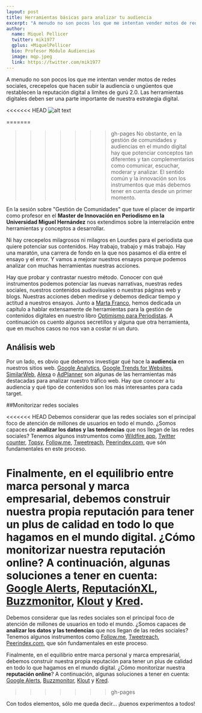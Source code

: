 ```yaml
---
layout: post
title: Herramientas básicas para analizar tu audiencia 
excerpt: "A menudo no son pocos los que me intentan vender motos de redes sociales, crecepelos que hacen subir la audiencia o ungüentos que restablecen la reputación digital a límites de gurú 2.0. Las herramientas digitales deben ser una parte importante de nuestra estrategia digital."
author:
  name: Miquel Pellicer
  twitter: mik1977
  gplus: +MiquelPellicer 
  bio: Profesor Módulo Audiencias
  image: mqp.jpeg
  link: https://twitter.com/mik1977
---
```

A menudo no son pocos los que me intentan vender motos de redes sociales, crecepelos que hacen subir la audiencia o ungüentos que restablecen la reputación digital a límites de gurú 2.0. Las herramientas digitales deben ser una parte importante de nuestra estrategia digital.

<<<<<<< HEAD
![alt text](https://dl.dropboxusercontent.com/u/3578704/Fotos_MIP/unnamed.jpg "Herramientas")

=======
>>>>>>> gh-pages
No obstante, en la gestión de comunidades y audiencias en el mundo digital hay que potenciar conceptos tan diferentes y tan complementarios como comunicar, escuchar, moderar y analizar. El sentido común y la innovación son los instrumentos que más debemos tener en cuenta desde un primer momento.

En la sesión sobre "Gestión de Comunidades" que tuve el placer de impartir como profesor en el **Master de Innovación en Periodismo en la Universidad Miguel Hernández** nos extendimos sobre la interrelación entre herramientas y conceptos a desarrollar.

Ni hay crecepelos milagrosos ni milagros en Lourdes para el periodista que quiere potenciar sus contenidos. Hay trabajo, trabajo y más trabajo. Hay una maratón, una carrera de fondo en la que nos pasamos el día entre el ensayo y el error. Y vamos a mejorar nuestros ensayos porque podemos analizar con muchas herramientas nuestras acciones.

Hay que probar y contrastar nuestro método. Conocer con qué instrumentos podemos potenciar las nuevas narrativas, nuestras redes sociales, nuestros contenidos audiovisuales o nuestras páginas web y blogs. Nuestras acciones deben medirse y debemos dedicar tiempo y actitud a nuestros ensayos. Junto a [Marta Franco](http://www.martafranco.es), hemos dedicada un capítulo a hablar extensamente de herramientas para la gestión de contenidos digitales en nuestro libro [Optimismo para Periodistas](http://miquelpellicer.com/optimismo-para-periodistas/). A continuación os cuento algunos secretillos y alguna que otra herramienta, que en muchos casos no nos van a costar ni un duro.

## Análisis web

Por un lado, es obvio que debemos investigar qué hace la **audiencia** en nuestros sitios web. [Google Analytics](http://www.google.es/intl/es/analytics/), [Google Trends for Websites](http://trends.google.com/websites), [SimilarWeb](http://www.similarweb.com/), [Alexa](http://www.alexa.com/) o [AdPlanner](https://www.google.com/adplanner) son algunas de las herramientas más destacadas para analizar nuestro tráfico web. Hay que conocer a tu audiencia y qué tipo de contenidos son los más interesantes para cada target.

##Monitorizar redes sociales

<<<<<<< HEAD
Debemos considerar que las redes sociales son el principal foco de atención de millones de usuarios en todo el mundo. ¿Somos capaces de **analizar los datos y las tendencias** que nos llegan de las redes sociales? Tenemos algunos instrumentos como [Wildfire app](https://monitor.wildfireapp.com/), [Twitter counter](http://twittercounter.com/compare/), [Topsy](http://www.topsy.com), [Follow.me](http://follow.me), [Tweetreach](http://tweetreach.com), [Peerindex.com](http://www.peerindex.com), que són fundamentales en este proceso.

Finalmente, en el equilibrio entre marca personal y marca empresarial, debemos construir nuestra propia reputación para tener un plus de calidad en todo lo que hagamos en el mundo digital. ¿Cómo monitorizar nuestra **reputación online**? A continuación, algunas soluciones a tener en cuenta: [Google Alerts](http://www.google.es/alerts), [ReputaciónXL](http://www.rxl.com/"), [Buzzmonitor](http://buzzmonitor.es/), [Klout](http://klout.com/) y [Kred](http://kred.com).
=======
Debemos considerar que las redes sociales son el principal foco de atención de millones de usuarios en todo el mundo. ¿Somos capaces de **analizar los datos y las tendencias** que nos llegan de las redes sociales? Tenemos algunos instrumentos como [Follow.me](http://follow.me), [Tweetreach](http://tweetreach.com), [Peerindex.com](http://www.peerindex.com), que són fundamentales en este proceso.

Finalmente, en el equilibrio entre marca personal y marca empresarial, debemos construir nuestra propia reputación para tener un plus de calidad en todo lo que hagamos en el mundo digital. ¿Cómo monitorizar nuestra **reputación online**? A continuación, algunas soluciones a tener en cuenta: [Google Alerts](http://www.google.es/alerts), [Buzzmonitor](http://buzzmonitor.es/), [Klout](http://klout.com/) y [Kred](http://kred.com).
>>>>>>> gh-pages

Con todos elementos, sólo me queda decir... ¡buenos experimentos a todos!
